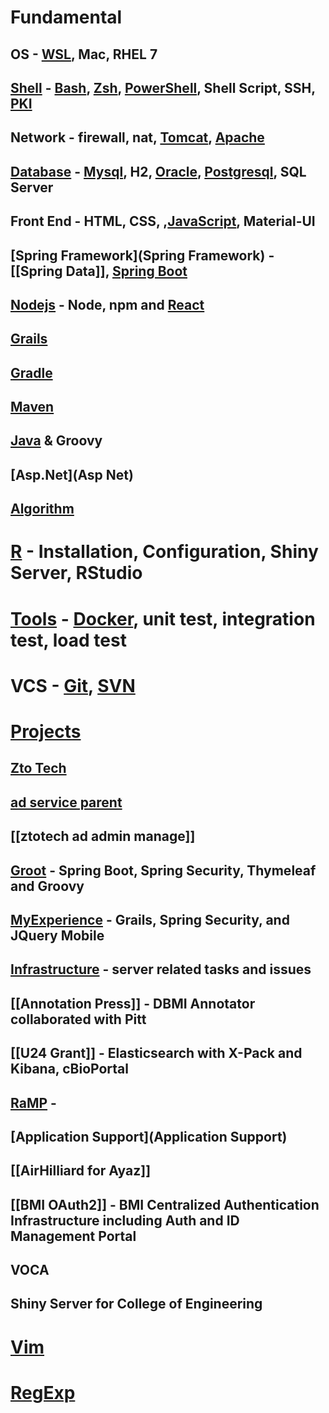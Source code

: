 # Fundamental
## OS - [WSL](WSL), Mac, RHEL 7
## [Shell](Shell) - [Bash](Bash), [Zsh](Zsh), [PowerShell](PowerShell), Shell Script, SSH, [PKI](PKI)
## Network - firewall, nat, [Tomcat](Tomcat), [Apache](Apache)
## [Database](Database) - [Mysql](Mysql), H2, [Oracle](Oracle), [Postgresql](Postgresql), SQL Server
## Front End - HTML, CSS, ,[JavaScript](JavaScript), Material-UI
## [Spring Framework](Spring Framework) - [[Spring Data]], [Spring Boot](SpringBoot)
## [Nodejs](Nodejs) - Node, npm and [React](React)
## [Grails](Grails)
## [Gradle](Gradle)
## [Maven](Maven)
## [Java](Java) & Groovy
## [Asp.Net](Asp Net)
## [Algorithm](Algorithm)
# [R](R) - Installation, Configuration, Shiny Server, RStudio
# [Tools](Tools) - [Docker](Docker), unit test, integration test, load test
# VCS - [Git](Git), [SVN](SVN)
# [Projects](Projects)
## [Zto Tech](ZtoTech)
## [ad service parent](ad-service-parent)
## [[ztotech ad admin manage]]
## [Groot](Groot) - Spring Boot, Spring Security, Thymeleaf and Groovy
## [MyExperience](MyExperience) - Grails, Spring Security, and JQuery Mobile
## [Infrastructure](Infrastructure) - server related tasks and issues
## [[Annotation Press]] - DBMI Annotator collaborated with Pitt
## [[U24 Grant]] - Elasticsearch with X-Pack and Kibana, cBioPortal
## [RaMP](RaMP) - 
## [Application Support](Application Support)
## [[AirHilliard for Ayaz]]
## [[BMI OAuth2]] - BMI Centralized Authentication Infrastructure including Auth and ID Management Portal
## VOCA
## Shiny Server for College of Engineering
# [Vim](Vim)
# [RegExp](RegExp)
